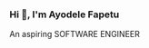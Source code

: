 ### Hi 👋, I'm Ayodele Fapetu
An aspiring SOFTWARE ENGINEER
  

<!--
**Ayofaps/ayofaps** is a ✨ _special_ ✨ repository because its `README.md` (this file) appears on your GitHub profile.

Here are some ideas to get you started:

- 🔭 I’m currently enrolled in ALX SOFTWARE ENGINEERING PROGRAM
- 🌱 I’m currently learning C Programming, HTML/CSS, Linux and Git
- 👯  I’m looking to collaborate with other great Software Engineers
- 🤔 I’m on twitter https://twitter.com/fapetu_ayodele
- 💬 Ask me about Git, Github, HTML, CSS, C, VI and Linux
- 📫 How to reach me: ayofaps@yahoo.com
- 😄 Pronouns: ...
- 📝 Know more about me https://drive.google.com/file/d/1wKxi5GVK0-9y9z34UpNrY_UlAtFx6GFG/view?usp=drivesdk
- ⚡ Fun fact: I love codes so much that if you talk to me about code; we become friends.

Blogs posts
-->
